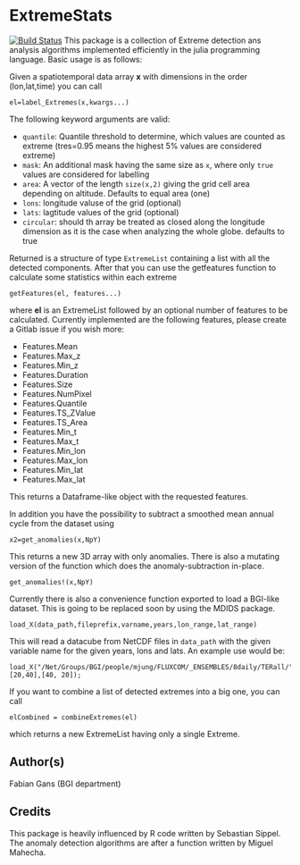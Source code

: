 # ExtremeStats

[![Build Status](https://travis-ci.org/meggart/ExtremeStats.jl.svg?branch=master)](https://travis-ci.org/meggart/ExtremeStats.jl)
This package is a collection of Extreme detection ans analysis algorithms implemented efficiently in the julia programming language.
Basic usage is as follows: 

Given a spatiotemporal data array **x** with dimensions in the order (lon,lat,time) you can call

    el=label_Extremes(x,kwargs...)

The following keyword arguments are valid:

* `quantile`: Quantile threshold to determine, which values are counted as extreme (tres=0.95 means the highest 5% values are considered extreme)
* `mask`: An additional mask having the same size as `x`, where only `true` values are considered for labelling
* `area`: A vector of the length `size(x,2)` giving the grid cell area depending on altitude. Defaults to equal area (one)
* `lons`: longitude valuse of the grid (optional)
* `lats`: lagtitude values of the grid (optional)
* `circular`: should th array be treated as closed along the longitude dimension as it is the case when analyzing the whole globe. defaults to true 

Returned is a structure of type `ExtremeList` containing a list with all the detected components.
After that you can use the getfeatures function to calculate some
statistics within each extreme

    getFeatures(el, features...)

where **el** is an ExtremeList followed by an optional number of features to be calculated. Currently implemented are the following features, please create a Gitlab issue if you wish more:

* Features.Mean
* Features.Max_z
* Features.Min_z
* Features.Duration
* Features.Size
* Features.NumPixel
* Features.Quantile 
* Features.TS_ZValue
* Features.TS_Area
* Features.Min_t
* Features.Max_t
* Features.Min_lon
* Features.Max_lon
* Features.Min_lat
* Features.Max_lat

This returns a Dataframe-like object with the requested features. 

In addition you have the possibility to subtract a smoothed mean annual cycle from the dataset using

    x2=get_anomalies(x,NpY)
    
This returns a new 3D array with only anomalies. There is also a mutating version of the function which does the anomaly-subtraction in-place.

    get_anomalies!(x,NpY)

Currently there is also a convenience function exported to load a BGI-like dataset. This is going to be replaced soon by using the MDIDS package. 

    load_X(data_path,fileprefix,varname,years,lon_range,lat_range)

This will read a datacube from NetCDF files in `data_path` with the given variable name for the given years, lons and lats. An example use would be:

    load_X("/Net/Groups/BGI/people/mjung/FLUXCOM/_ENSEMBLES/8daily/TERall/","TERall_","TERall",2001:2012,[20,40],[40, 20]);

If you want to combine a list of detected extremes into a big one, you can call

    elCombined = combineExtremes(el)

which returns a new ExtremeList having only a single Extreme. 
## Author(s)
Fabian Gans (BGI department)

## Credits
This package is heavily influenced by R code written by Sebastian Sippel. The anomaly detection algorithms are after a function written by Miguel Mahecha. 